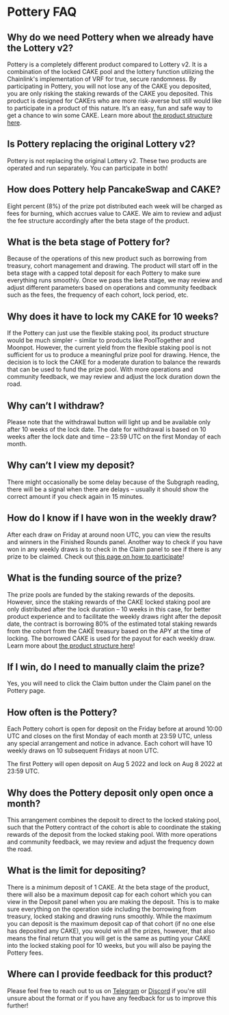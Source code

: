 # Pottery FAQ

## Why do we need Pottery when we already have the Lottery v2?

Pottery is a completely different product compared to Lottery v2. It is a combination of the locked CAKE pool and the lottery function utilizing the Chainlink's implementation of VRF for true, secure randomness. By participating in Pottery, you will not lose any of the CAKE you deposited, you are only risking the staking rewards of the CAKE you deposited. This product is designed for CAKErs who are more risk-averse but still would like to participate in a product of this nature. It’s an easy, fun and safe way to get a chance to win some CAKE. Learn more about [the product structure here](https://docs.pancakeswap.finance/products/pottery).

## Is Pottery replacing the original Lottery v2?

Pottery is not replacing the original Lottery v2. These two products are operated and run separately. You can participate in both!

## How does Pottery help PancakeSwap and CAKE?

Eight percent (8%) of the prize pot distributed each week will be charged as fees for burning, which accrues value to CAKE. We aim to review and adjust the fee structure accordingly after the beta stage of the product.

## What is the beta stage of Pottery for?

Because of the operations of this new product such as borrowing from treasury, cohort management and drawing. The product will start off in the beta stage with a capped total deposit for each Pottery to make sure everything runs smoothly. Once we pass the beta stage, we may review and adjust different parameters based on operations and community feedback such as the fees, the frequency of each cohort, lock period, etc.

## Why does it have to lock my CAKE for 10 weeks?

If the Pottery can just use the flexible staking pool, its product structure would be much simpler - similar to products like PoolTogether and Moonpot. However, the current yield from the flexible staking pool is not sufficient for us to produce a meaningful prize pool for drawing. Hence, the decision is to lock the CAKE for a moderate duration to balance the rewards that can be used to fund the prize pool. With more operations and community feedback, we may review and adjust the lock duration down the road.

## Why can’t I withdraw?

Please note that the withdrawal button will light up and be available only after 10 weeks of the lock date. The date for withdrawal is based on 10 weeks after the lock date and time – 23:59 UTC on the first Monday of each month.

## Why can’t I view my deposit?

There might occasionally be some delay because of the Subgraph reading, there will be a signal when there are delays – usually it should show the correct amount if you check again in 15 minutes.

## How do I know if I have won in the weekly draw?

After each draw on Friday at around noon UTC, you can view the results and winners in the Finished Rounds panel. Another way to check if you have won in any weekly draws is to check in the Claim panel to see if there is any prize to be claimed. Check out [this page on how to participate](https://docs.pancakeswap.finance/products/pottery/how-to-play-pottery)!

## What is the funding source of the prize?

The prize pools are funded by the staking rewards of the deposits. However, since the staking rewards of the CAKE locked staking pool are only distributed after the lock duration – 10 weeks in this case, for better product experience and to facilitate the weekly draws right after the deposit date, the contract is borrowing 80% of the estimated total staking rewards from the cohort from the CAKE treasury based on the APY at the time of locking. The borrowed CAKE is used for the payout for each weekly draw. Learn more about [the product structure here](https://docs.pancakeswap.finance/products/pottery)!

## If I win, do I need to manually claim the prize?

Yes, you will need to click the Claim button under the Claim panel on the Pottery page.

## How often is the Pottery?

Each Pottery cohort is open for deposit on the Friday before at around 10:00 UTC and closes on the first Monday of each month at 23:59 UTC, unless any special arrangement and notice in advance. Each cohort will have 10 weekly draws on 10 subsequent Fridays at noon UTC.

The first Pottery will open deposit on Aug 5 2022 and lock on Aug 8 2022 at 23:59 UTC.

## Why does the Pottery deposit only open once a month?

This arrangement combines the deposit to direct to the locked staking pool, such that the Pottery contract of the cohort is able to coordinate the staking rewards of the deposit from the locked staking pool. With more operations and community feedback, we may review and adjust the frequency down the road.

## What is the limit for depositing?

There is a minimum deposit of 1 CAKE. At the beta stage of the product, there will also be a maximum deposit cap for each cohort which you can view in the Deposit panel when you are making the deposit. This is to make sure everything on the operation side including the borrowing from treasury, locked staking and drawing runs smoothly. While the maximum you can deposit is the maximum deposit cap of that cohort (if no one else has deposited any CAKE), you would win all the prizes, however, that also means the final return that you will get is the same as putting your CAKE into the locked staking pool for 10 weeks, but you will also be paying the Pottery fees.

## Where can I provide feedback for this product?

Please feel free to reach out to us on [Telegram](https://t.me/pancakeswap) or [Discord](https://discord.gg/pancakeswap) if you're still unsure about the format or if you have any feedback for us to improve this further!
